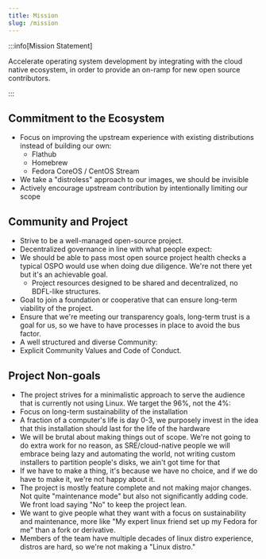 ```yaml
---
title: Mission
slug: /mission
---
```


:::info[Mission Statement]

Accelerate operating system development by integrating with the cloud native ecosystem, in order to provide an on-ramp for new open source contributors.

:::

## Commitment to the Ecosystem

- Focus on improving the upstream experience with existing distributions instead of building our own:
  - Flathub
  - Homebrew
  - Fedora CoreOS / CentOS Stream
- We take a "distroless" approach to our images, we should be invisible
- Actively encourage upstream contribution by intentionally limiting our scope

## Community and Project

- Strive to be a well-managed open-source project.
- Decentralized governance in line with what people expect:
- We should be able to pass most open source project health checks a typical OSPO would use when doing due diligence. We're not there yet but it's an achievable goal.
  - Project resources designed to be shared and decentralized, no BDFL-like structures.
- Goal to join a foundation or cooperative that can ensure long-term viability of the project.
- Ensure that we're meeting our transparency goals, long-term trust is a goal for us, so we have to have processes in place to avoid the bus factor.
- A well structured and diverse Community:
- Explicit Community Values and Code of Conduct.

## Project Non-goals
- The project strives for a minimalistic approach to serve the audience that is currently not using Linux. We target the 96%, not the 4%:
- Focus on long-term sustainability of the installation
- A fraction of a computer's life is day 0-3, we purposely invest in the idea that this installation should last for the life of the hardware
- We will be brutal about making things out of scope. We're not going to do extra work for no reason, as SRE/cloud-native people we will embrace being lazy and automating the world, not writing custom installers to partition people's disks, we ain't got time for that
- If we have to make a thing, it's because we have no choice, and if we do have to make it, we're not happy about it.
- The project is mostly feature complete and not making major changes. Not quite "maintenance mode" but also not significantly adding code. We front load saying "No" to keep the project lean.
- We want to give people what they want with a focus on sustainability and maintenance, more like "My expert linux friend set up my Fedora for me" than a fork or derivative.
- Members of the team have multiple decades of linux distro experience, distros are hard, so we're not making a "Linux distro."

